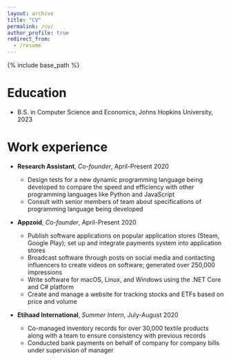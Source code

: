 ```yaml
---
layout: archive
title: "CV"
permalink: /cv/
author_profile: true
redirect_from:
  - /resume
---
```


{% include base_path %}

Education
======
* B.S. in Computer Science and Economics, Johns Hopkins University, 2023

Work experience
======
* **Research Assistant**, *Co-founder*, April-Present 2020
  * Design tests for a new dynamic programming language being developed to compare the speed and efficiency with other programming languages like Python and JavaScript
  * Consult with senior members of team about specifications of programming language being developed

* **Appzoid**, *Co-founder*, April-Present 2020
  * Publish software applications on popular application stores (Steam, Google Play); set up and integrate payments system into application stores
  * Broadcast software through posts on social media and contacting influencers to create videos on software; generated over 250,000 impressions
  * Write software for macOS, Linux, and Windows using the .NET Core and C# platform
  * Create and manage a website for tracking stocks and ETFs based on price and volume

* **Etihaad International**, *Summer Intern*, July-August 2020
  * Co-managed inventory records for over 30,000 textile products along with a team to ensure consistency with previous records
  * Conducted bank payments on behalf of company for company bills under supervision of manager

